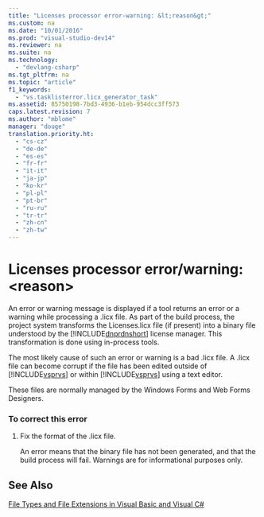 ```yaml
---
title: "Licenses processor error-warning: &lt;reason&gt;"
ms.custom: na
ms.date: "10/01/2016"
ms.prod: "visual-studio-dev14"
ms.reviewer: na
ms.suite: na
ms.technology: 
  - "devlang-csharp"
ms.tgt_pltfrm: na
ms.topic: "article"
f1_keywords: 
  - "vs.tasklisterror.licx_generator_task"
ms.assetid: 85750198-7bd3-4936-b1eb-954dcc3ff573
caps.latest.revision: 7
ms.author: "mblome"
manager: "douge"
translation.priority.ht: 
  - "cs-cz"
  - "de-de"
  - "es-es"
  - "fr-fr"
  - "it-it"
  - "ja-jp"
  - "ko-kr"
  - "pl-pl"
  - "pt-br"
  - "ru-ru"
  - "tr-tr"
  - "zh-cn"
  - "zh-tw"
---
```

# Licenses processor error/warning: &lt;reason&gt;
An error or warning message is displayed if a tool returns an error or a warning while processing a .licx file. As part of the build process, the project system transforms the Licenses.licx file (if present) into a binary file understood by the [!INCLUDE[dnprdnshort](../codequality/includes/dnprdnshort_md.md)] license manager. This transformation is done using in-process tools.  
  
 The most likely cause of such an error or warning is a bad .licx file. A .licx file can become corrupt if the file has been edited outside of [!INCLUDE[vsprvs](../codequality/includes/vsprvs_md.md)] or within [!INCLUDE[vsprvs](../codequality/includes/vsprvs_md.md)] using a text editor.  
  
 These files are normally managed by the Windows Forms and Web Forms Designers.  
  
### To correct this error  
  
1.  Fix the format of the .licx file.  
  
     An error means that the binary file has not been generated, and that the build process will fail. Warnings are for informational purposes only.  
  
## See Also  
 [File Types and File Extensions in Visual Basic and Visual C#](http://msdn.microsoft.com/f793852c-da06-4d52-a826-65f635844772)